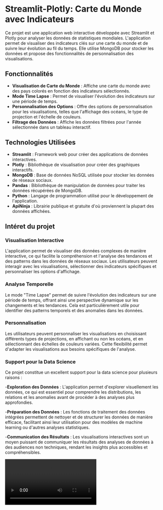 # Streamlit-Plotly: Carte du Monde avec Indicateurs

Ce projet est une application web interactive développée avec Streamlit et Plotly pour analyser les données de statistiques mondiales. L'application permet de visualiser des indicateurs clés sur une carte du monde et de suivre leur évolution au fil du temps. Elle utilise MongoDB pour stocker les données et propose des fonctionnalités de personnalisation des visualisations.

## Fonctionnalités

- **Visualisation de Carte du Monde** : Affiche une carte du monde avec des pays colorés en fonction des indicateurs sélectionnés.
- **Mode Time Lapse** : Permet de visualiser l'évolution des indicateurs sur une période de temps.
- **Personnalisation des Options** : Offre des options de personnalisation pour les visualisations, telles que l'affichage des océans, le type de projection et l'échelle de couleurs.
- **Filtrage des Données** : Affiche les données filtrées pour l'année sélectionnée dans un tableau interactif.

## Technologies Utilisées

- **Streamlit** : Framework web pour créer des applications de données interactives.
- **Plotly** : Bibliothèque de visualisation pour créer des graphiques interactifs.
- **MongoDB** : Base de données NoSQL utilisée pour stocker les données de réseaux sociaux.
- **Pandas** : Bibliothèque de manipulation de données pour traiter les données récupérées de MongoDB.
- **Python** : Langage de programmation utilisé pour le développement de l'application.
- **ApiNinja** : Librairie publique et gratuite d'où proviennent la plupart des données affichées.

## Intéret du projet

### Visualisation Interactive

L'application permet de visualiser des données complexes de manière interactive, ce qui facilite la compréhension et l'analyse des tendances et des patterns dans les données de réseaux sociaux. Les utilisateurs peuvent interagir avec les visualisations, sélectionner des indicateurs spécifiques et personnaliser les options d'affichage.

### Analyse Temporelle

Le mode "Time Lapse" permet de suivre l'évolution des indicateurs sur une période de temps, offrant ainsi une perspective dynamique sur les changements et les tendances. Cela est particulièrement utile pour identifier des patterns temporels et des anomalies dans les données.

### Personnalisation

Les utilisateurs peuvent personnaliser les visualisations en choisissant différents types de projections, en affichant ou non les océans, et en sélectionnant des échelles de couleurs variées. Cette flexibilité permet d'adapter les visualisations aux besoins spécifiques de l'analyse.

### Support pour la Data Science

Ce projet constitue un excellent support pour la data science pour plusieurs raisons :

-**Exploration des Données** : L'application permet d'explorer visuellement les données, ce qui est essentiel pour comprendre les distributions, les relations et les anomalies avant de procéder à des analyses plus approfondies.

-**Préparation des Données** : Les fonctions de traitement des données intégrées permettent de nettoyer et de structurer les données de manière efficace, facilitant ainsi leur utilisation pour des modèles de machine learning ou d'autres analyses statistiques.

-**Communication des Résultats** : Les visualisations interactives sont un moyen puissant de communiquer les résultats des analyses de données à des audiences non techniques, rendant les insights plus accessibles et compréhensibles.

<video src="./assets/démo streamlit_plotly.mp4" controls></video>
